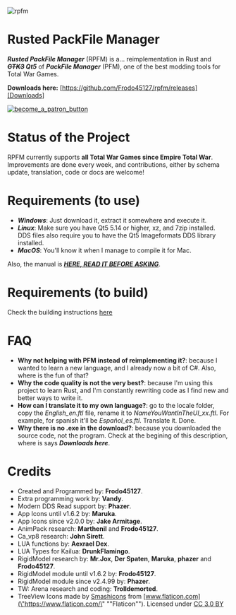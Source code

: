 ![rpfm](https://user-images.githubusercontent.com/15714929/155857058-5e53c208-04fb-4557-a125-1054e1006ed9.png)
# Rusted PackFile Manager
***Rusted PackFile Manager*** (RPFM) is a... reimplementation in Rust and ***~~GTK3~~ Qt5*** of ***PackFile Manager*** (PFM), one of the best modding tools for Total War Games.

**Downloads here:** [https://github.com/Frodo45127/rpfm/releases][Downloads]

[![become_a_patron_button](https://user-images.githubusercontent.com/15714929/40394531-2130b9ce-5e24-11e8-91a2-bbf8e6e75d21.png)][Patreon]

# Status of the Project
RPFM currently supports **all Total War Games since Empire Total War**. Improvements are done every week, and contributions, either by schema update, translation, code or docs are welcome!

# Requirements (to use)
* ***Windows***: Just download it, extract it somewhere and execute it.
* ***Linux***: Make sure you have Qt5 5.14 or higher, xz, and 7zip installed. DDS files also require you to have the Qt5 Imageformats DDS library installed.
* ***MacOS***: You'll know it when I manage to compile it for Mac.

Also, the manual is [***HERE, READ IT BEFORE ASKING***][Manual].

# Requirements (to build)

Check the building instructions [here][CompInst]

# FAQ
- **Why not helping with PFM instead of reimplementing it?**: because I wanted to learn a new language, and I already now a bit of C#. Also, where is the fun of that?
- **Why the code quality is not the very best?**: because I'm using this project to learn Rust, and I'm constantly rewriting code as I find new and better ways to write it.
- **How can I translate it to my own language?**: go to the locale folder, copy the *English_en.ftl* file, rename it to *NameYouWantInTheUI_xx.ftl*. For example, for spanish it'll be *Español_es.ftl*. Translate it. Done.
- **Why there is no .exe in the download?**: because you downloaded the source code, not the program. Check at the begining of this description, where is says ***Downloads here***.

# Credits
* Created and Programmed by: **Frodo45127**.
* Extra programming work by: **Vandy**.
* Modern DDS Read support by: **Phazer**.
* App Icons until v1.6.2 by: **Maruka**.
* App Icons since v2.0.0 by: **Jake Armitage**.
* AnimPack research: **Marthenil** and **Frodo45127**.
* Ca\_vp8 research: **John Sirett**.
* LUA functions by: **Aexrael Dex**.
* LUA Types for Kailua: **DrunkFlamingo**.
* RigidModel research by: **Mr.Jox**, **Der Spaten**, **Maruka**, **phazer** and **Frodo45127**.
* RigidModel module until v1.6.2 by: **Frodo45127**.
* RigidModel module since v2.4.99 by: **Phazer**.
* TW: Arena research and coding: **Trolldemorted**.
* TreeView Icons made by [Smashicons](\"https://www.flaticon.com/authors/smashicons\" "\"Smashicons\"") from [www.flaticon.com](\"https://www.flaticon.com/\" "\"Flaticon\""). Licensed under [CC 3.0 BY](\"http://creativecommons.org/licenses/by/3.0/\" "\"Creative")

[Rustup download]: https://www.rustup.rs/ "Here you can download it :)"
[Patreon]: https://www.patreon.com/RPFM
[Manual]: https://frodo45127.github.io/rpfm/
[Downloads]: https://github.com/Frodo45127/rpfm/releases
[CompInst]: https://frodo45127.github.io/rpfm/chapter_comp.html
